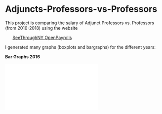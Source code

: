 # Adjuncts-Professors-vs-Professors

This project is comparing the salary of Adjunct Professors vs. Professors (from 2016-2018) using the website
<ul>
<a href= "www.seethroughny.net/payrolls"> SeeThroughNY </a>
<a href = "openpayrolls.com"> OpenPayrolls </a>
</ul>

I generated many graphs (boxplots and bargraphs) for the different years:

<b> Bar Graphs </b> 
**2016**

![GitHub Logo](/Adjunct-Prof-Barplot_inmatplotlib.txt)
